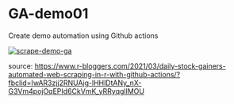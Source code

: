 # GA-demo01
Create demo automation using Github actions

[![scrape-demo-ga](https://github.com/ineszz/GA-demo01/actions/workflows/main.yml/badge.svg)](https://github.com/ineszz/GA-demo01/actions/workflows/main.yml)

source:
https://www.r-bloggers.com/2021/03/daily-stock-gainers-automated-web-scraping-in-r-with-github-actions/?fbclid=IwAR3zjj2RNUAjg-lHHlDtANy_nX-G3Vm4pojOqEPId6CkVmK_yRRyqglIMOU

